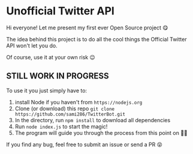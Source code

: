 # Unofficial Twitter API

Hi everyone! Let me present my first ever Open Source project 😋

The idea behind this project is to do all the cool things the Official Twitter API won't let you do.

Of course, use it at your own risk 😉


## STILL WORK IN PROGRESS
To use it you just simply have to:
1. install Node if you haven't from `https://nodejs.org`
2. Clone (or download) this repo `git clone https://github.com/sami286/TwitterBot.git`
3. In the directory, run `npm install` to download all dependencies
4. Run `node index.js` to start the magic!
5. The program will guide you through the process from this point on 👍🏿


If you find any bug, feel free to submit an issue or send a PR 😝
